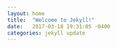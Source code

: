 ```yaml
---
layout: home
title:  "Welcome to Jekyll!"
date:   2017-03-18 19:31:05 -0400
categories: jekyll update
---
```

